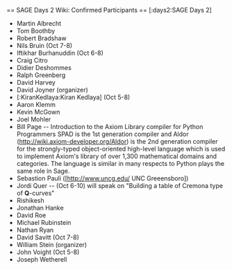 == SAGE Days 2 Wiki: Confirmed Participants ==
[:days2:SAGE Days 2]

 * Martin Albrecht
 * Tom Boothby
 * Robert Bradshaw
 * Nils Bruin (Oct 7-8)
 * Iftikhar Burhanuddin (Oct 6-8)
 * Craig Citro
 * Didier Deshommes
 * Ralph Greenberg
 * David Harvey
 * David Joyner (organizer)
 * [:KiranKedlaya:Kiran Kedlaya] (Oct 5-8)
 * Aaron Klemm
 * Kevin McGown
 * Joel Mohler
 * Bill Page -- Introduction to the Axiom Library compiler for Python Programmers
    SPAD is the 1st generation compiler and Aldor (http://wiki.axiom-developer.org/Aldor) is the 2nd generation compiler for the strongly-typed object-oriented high-level language which is used to implement Axiom's library of over 1,300 mathematical domains and categories. The language is similar in many respects to Python plays the same role in Sage.
 * Sebastion Pauli ([http://www.uncg.edu/ UNC Greeensboro])
 * Jordi Quer -- (Oct 6-10) will speak on "Building a table of Cremona type of $\mathbf{Q}$-curves"
 * Rishikesh
 * Jonathan Hanke
 * David Roe
 * Michael Rubinstein
 * Nathan Ryan
 * David Savitt (Oct 7-8)
 * William Stein (organizer)
 * John Voight (Oct 5-8)
 * Joseph Wetherell
